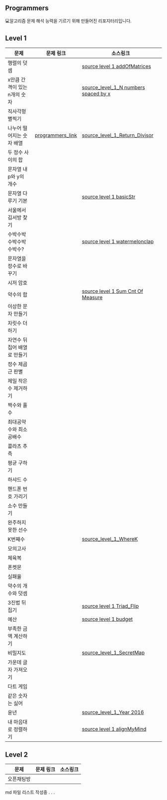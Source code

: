 ## Programmers 
💻알고리즘 문제 해석 능력을 기르기 위해 만들어진 리포지터리입니다.

## Level 1
|문제|문제 링크|소스링크|
|----|--------|-------|
|행렬의 덧셈||[source level 1 addOfMatrices]
|x만큼 간격이 있는 n개의 숫자||[source_level_1_N numbers spaced by x]
|직사각형 별찍기||
|나누어 떨어지는 숫자 배열|[programmers_link]|[source_level_1_Return_Divisor]
|두 정수 사이의 합||
|문자열 내 p와 y의 개수||
|문자열 다루기 기본||[source level 1 basicStr]
|서울에서 김서방 찾기||
|수박수박수박수박수박수?||[source level 1 watermelonclap]
|문자열을 정수로 바꾸기||
|시저 암호||
|약수의 합||[source level 1 Sum Cnt Of Measure]|
|이상한 문자 만들기||
|자릿수 더하기||
|자연수 뒤집어 배열로 만들기||
|정수 제곱근 판별||
|제일 작은 수 제거하기||
|짝수와 홀수||
|최대공약수와 최소공배수||
|콜라츠 추측||
|평균 구하기||
|하샤드 수||
|핸드폰 번호 가리기||
|소수 만들기||
|완주하지 못한 선수||
|K번째수||[source_level_1_WhereK]|
|모의고사||
|체육복||
|폰켓몬||
|실패율||
|약수의 개수와 덧셈||
|3진법 뒤집기||[source level 1 Triad_Flip]|
|예산||[source level 1 budget]
|부족한 금액 계산하기||
|비밀지도||[source_level_1_SecretMap]|
|가운데 글자 가져오기||
|다트 게임||
|같은 숫자는 싫어||
|윤년||[source_level_1_Year 2016]|
|내 마음대로 정렬하기||[source level 1 alignMyMind]|

## Level 2
|문제|문제 링크|소스링크|
|----|--------|-------|
|오픈채팅방|||



md 파일 리스트 작성중 . . .

[programmers_link]:https://programmers.co.kr/learn/courses/30/lessons/12910?language=java
[source_level_1_Return_Divisor]:https://github.com/ieunune/programmers/blob/master/src/level1/Return_Divisor.java
[source_level_1_N numbers spaced by x]:https://github.com/ieunune/programmers/blob/master/src/level1/N_numbers_spaced_by_X.java
[source_level_1_SecretMap]:https://github.com/ieunune/programmers/blob/master/src/level1/SecretMap.java
[source_level_1_Year 2016]:https://github.com/ieunune/programmers/blob/master/src/level1/Year2016.java
[source_level_1_WhereK]:https://github.com/ieunune/programmers/blob/master/src/level1/WhereK.java
[source level 1 watermelonclap]:https://github.com/ieunune/programmers/blob/master/src/level1/WaterMelonClap.java
[source level 1 Triad_Flip]:https://github.com/ieunune/programmers/blob/master/src/level1/Triad_Flip.java
[source level 1 Sum Cnt Of Measure]:https://github.com/ieunune/programmers/blob/master/src/level1/Sum_Cnt_Of_Measure.java
[source level 1 addOfMatrices]:https://github.com/ieunune/programmers/blob/master/src/level1/AddOfMatrices.java
[source level 1 alignMyMind]:https://github.com/ieunune/programmers/blob/master/src/level1/AlignMyMind.java
[source level 1 basicStr]:https://github.com/ieunune/programmers/blob/master/src/level1/BasicStr.java
[source level 1 budget]:https://github.com/ieunune/programmers/blob/master/src/level1/Budget.java
